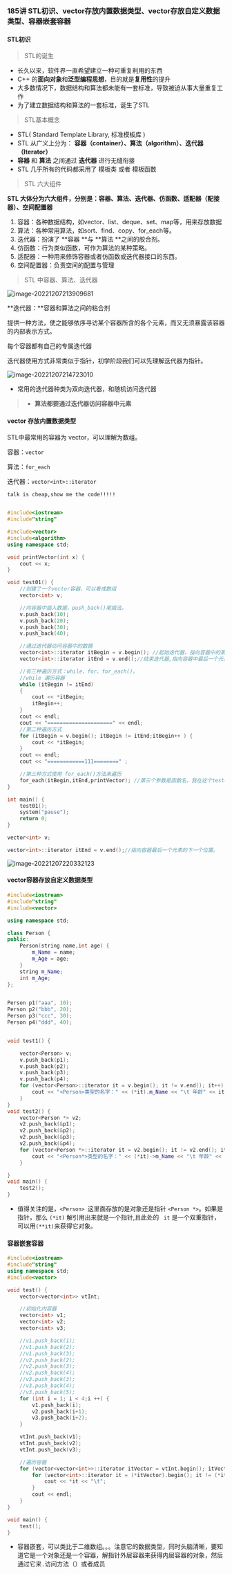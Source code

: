 ### 185讲 STL初识、vector存放内置数据类型、vector存放自定义数据类型、容器嵌套容器

#### STL初识

> STL的诞生

- 长久以来，软件界一直希望建立一种可重复利用的东西
- C++ 的**面向对象**和**泛型编程思想**，目的就是**复用性**的提升
- 大多数情况下，数据结构和算法都未能有一套标准，导致被迫从事大量重复工作
- 为了建立数据结构和算法的一套标准，诞生了STL

> STL基本概念

- STL( Standard Template Library, 标准模板库 )
- STL 从广义上分为： **容器（container）、算法（algorithm）、迭代器（Iterator）**
- **容器** 和 **算法** 之间通过 **迭代器** 进行无缝衔接
- STL 几乎所有的代码都采用了 模板类 或者 模板函数

> STL 六大组件

**STL 大体分为六大组件，分别是：容器、算法、迭代器、仿函数、适配器（配接器）、空间配置器**

1. 容器：各种数据结构，如vector、list、deque、set、map等，用来存放数据
2. 算法：各种常用算法，如sort、find、copy、for_each等。
3. 迭代器：扮演了 **容器 **与 **算法 **之间的胶合剂。
4. 仿函数：行为类似函数，可作为算法的某种策略。
5. 适配器：一种用来修饰容器或者仿函数或迭代器接口的东西。
6. 空间配置器：负责空间的配置与管理



> STL 中容器、算法、迭代器

![image-20221207213909681](C:\Users\14163\Desktop\C++学习笔记\image-20221207213909681.png)

**迭代器：**容器和算法之间的粘合剂

提供一种方法，使之能够依序寻访某个容器所含的各个元素，而又无须暴露该容器的内部表示方式。

每个容器都有自己的专属迭代器

迭代器使用方式非常类似于指针，初学阶段我们可以先理解迭代器为指针。

![image-20221207214723010](C:\Users\14163\Desktop\C++学习笔记\image-20221207214723010.png)

- 常用的迭代器种类为双向迭代器，和随机访问迭代器

> - **算法都要通过迭代器访问容器中元素**



#### vector 存放内置数据类型

STL中最常用的容器为 vector，可以理解为数组。

容器：`vector`

算法：`for_each`

迭代器：`vector<int>::iterator`

`talk is cheap,show me the code!!!!!`

```c++

#include<iostream>
#include"string"

#include<vector>
#include<algorithm>
using namespace std;

void printVector(int x) {
	cout << x;
}

void test01() {
	//创建了一个vector容器，可以看成数组
	vector<int> v;

	//向容器中插入数据，push_back()尾插法。
	v.push_back(10);
	v.push_back(20);
	v.push_back(30);
	v.push_back(40);

	//通过迭代器访问容器中的数据
	vector<int>::iterator itBegin = v.begin(); //起始迭代器，指向容器中的第一个元素
	vector<int>::iterator itEnd = v.end();//结束迭代器,指向容器中最后一个元素的下一个位置。

	//有三种遍历方式：while、for、for_each()。
	//while 遍历容器
	while (itBegin != itEnd)
	{
		cout << *itBegin;
		itBegin++;
	}
	cout << endl;
	cout << "=====================" << endl;
	//第二种遍历方式
	for (itBegin = v.begin(); itBegin != itEnd;itBegin++ ) {
		cout << *itBegin;
	}
	cout << endl;
	cout << "============111========" ;

	//第三种方式使用 for_each()方法来遍历
	for_each(itBegin,itEnd,printVector); //第三个参数是函数名，我在这个test01();方法前定义了。但是不要加() 括号。这里底层机制是用了一个回调函数的机制
}

int main() {
	test01();
	system("pause");
	return 0;
}
```



```C++
vector<int> v;

vector<int>::iterator itEnd = v.end();//指向容器最后一个元素的下一个位置。
```

![image-20221207220332123](C:\Users\14163\Desktop\C++学习笔记\image-20221207220332123.png)

#### vector容器存放自定义数据类型

```c++
#include<iostream>
#include"string"
#include<vector>

using namespace std;

class Person {
public:
	Person(string name,int age) {
		m_Name = name;
		m_Age = age;
	}
	string m_Name;
	int m_Age;
};


Person p1("aaa", 10);
Person p2("bbb", 20);
Person p3("ccc", 30);
Person p4("ddd", 40);


void test1() {

	vector<Person> v;
	v.push_back(p1);
	v.push_back(p2);
	v.push_back(p3);
	v.push_back(p4);
	for (vector<Person>::iterator it = v.begin(); it != v.end(); it++) {
		cout << "<Person>类型的名字：" << (*it).m_Name << "\t 年龄" << it->m_Age << endl;
	}
}
void test2() {
	vector<Person *> v2;
	v2.push_back(&p1);
	v2.push_back(&p2);
	v2.push_back(&p3);
	v2.push_back(&p4);
	for (vector<Person *>::iterator it = v2.begin(); it != v2.end(); it++) {
		cout << "<Person*>类型的名字：" << (*it)->m_Name << "\t 年龄" << ( * *it).m_Age << endl;
	}

}
void main() {
	test2();
}
```

- 值得关注的是，`<Person> `这里面存放的是对象还是指针 `<Person *>`。如果是指针，那么 `(*it)` 解引用出来就是一个指针,且此处的 ` it` 是一个双重指针，可以用`(**it)`来获得它对象。



#### 容器嵌套容器

```c++
#include<iostream>
#include"string"
using namespace std;
#include<vector>

void test() {
	vector<vector<int>> vtInt;

	//初始化内容器
	vector<int> v1;
	vector<int> v2;
	vector<int> v3;

	//v1.push_back(1);
	//v1.push_back(2);
	//v1.push_back(3);
	//v2.push_back(2);
	//v2.push_back(3);
	//v2.push_back(4);
	//v3.push_back(3);
	//v3.push_back(4);
	//v3.push_back(5);
	for (int i = 1; i < 4;i ++) {
		v1.push_back(i);
		v2.push_back(i+1);
		v3.push_back(i+2);
	}

	vtInt.push_back(v1);
	vtInt.push_back(v2);
	vtInt.push_back(v3);

	//遍历容器
	for (vector<vector<int>>::iterator itVector = vtInt.begin(); itVector != vtInt.end();itVector++) {
		for (vector<int>::iterator it = (*itVector).begin(); it != (*itVector).end();it++) {
			cout << *it << "\t";
		}
		cout << endl;
	}
}

void main() {
	test();
}
```

- 容器嵌套，可以类比于二维数组。。。注意它的数据类型，同时头脑清晰，要知道它是一个对象还是一个容器，解指针外层容器来获得内层容器的对象，然后通过它来`.`访问方法（）或者成员





